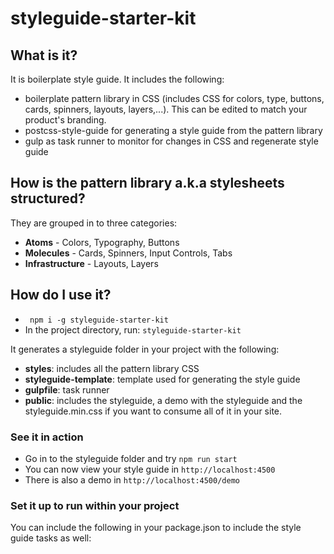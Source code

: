 # styleguide-starter-kit

## What is it?
It is boilerplate style guide. It includes the following:
- boilerplate pattern library in CSS (includes CSS for colors, type, buttons, cards, spinners, layouts, layers,...). 
This can be edited to match your product's branding.
- postcss-style-guide for generating a style guide from the pattern library
- gulp as task runner to monitor for changes in CSS and regenerate style guide

## How is the pattern library a.k.a stylesheets structured? 
They are grouped in to three categories:
* **Atoms** -  Colors, Typography, Buttons
* **Molecules** - Cards, Spinners, Input Controls, Tabs
* **Infrastructure** - Layouts, Layers

## How do I use it? 
- ``` npm i -g styleguide-starter-kit```
- In the project directory, run: ```styleguide-starter-kit```

It generates a styleguide folder in your project with the following: 
- **styles**: includes all the pattern library CSS
- **styleguide-template**: template used for generating the style guide
- **gulpfile**: task runner
- **public**: includes the styleguide, a demo with the styleguide and the styleguide.min.css if you want to consume all of it in your site.

### See it in action
- Go in to the styleguide folder and try ```npm run start```
- You can now view your style guide in ```http://localhost:4500```
- There is also a demo in ```http://localhost:4500/demo```

### Set it up to run within your project
You can include the following in your package.json to include the style guide tasks as well:
```
```




